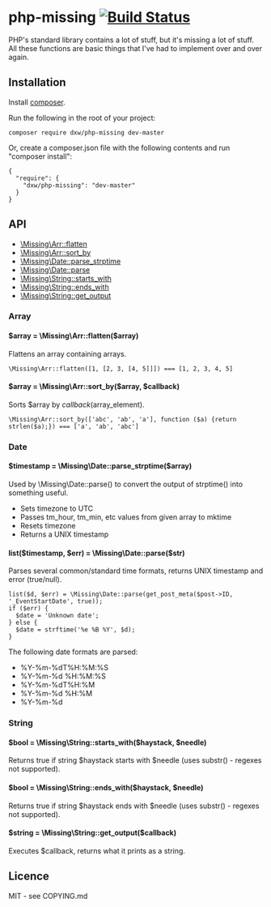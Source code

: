 # php-missing [![Build Status](https://secure.travis-ci.org/dxw/php-missing.png)](http://travis-ci.org/dxw/php-missing)

PHP's standard library contains a lot of stuff, but it's missing a lot of stuff. All these functions are basic things that I've had to implement over and over again.

## Installation

Install [composer](http://getcomposer.org/).

Run the following in the root of your project:

    composer require dxw/php-missing dev-master

Or, create a composer.json file with the following contents and run "composer install":

    {
      "require": {
        "dxw/php-missing": "dev-master"
      }
    }

## API

* [\Missing\Arr::flatten](#arr_flatten)
* [\Missing\Arr::sort_by](#arr_sort_by)
* [\Missing\Date::parse_strptime](#date_parse_strptime)
* [\Missing\Date::parse](#date_parse)
* [\Missing\String::starts_with](#string_starts_with)
* [\Missing\String::ends_with](#string_ends_with)
* [\Missing\String::get_output](#string_get_output)

### Array

<a name="arr_flatten"></a>
#### $array = \Missing\Arr::flatten($array)

Flattens an array containing arrays.

    \Missing\Arr::flatten([1, [2, 3, [4, 5]]]) === [1, 2, 3, 4, 5]

<a name="arr_sort_by"></a>
#### $array = \Missing\Arr::sort_by($array, $callback)

Sorts $array by $callback($array_element).

    \Missing\Arr::sort_by(['abc', 'ab', 'a'], function ($a) {return strlen($a);}) === ['a', 'ab', 'abc']

### Date

<a name="date_parse_strptime"></a>
#### $timestamp = \Missing\Date::parse_strptime($array)

Used by \Missing\Date::parse() to convert the output of strptime() into something useful.

* Sets timezone to UTC
* Passes tm_hour, tm_min, etc values from given array to mktime
* Resets timezone
* Returns a UNIX timestamp

<a name="date_parse"></a>
#### list($timestamp, $err) = \Missing\Date::parse($str)

Parses several common/standard time formats, returns UNIX timestamp and error (true/null).

    list($d, $err) = \Missing\Date::parse(get_post_meta($post->ID, '_EventStartDate', true));
    if ($err) {
      $date = 'Unknown date';
    } else {
      $date = strftime('%e %B %Y', $d);
    }

The following date formats are parsed:

* %Y-%m-%dT%H:%M:%S
* %Y-%m-%d %H:%M:%S
* %Y-%m-%dT%H:%M
* %Y-%m-%d %H:%M
* %Y-%m-%d

### String

<a name="string_starts_with"></a>
#### $bool = \Missing\String::starts_with($haystack, $needle)

Returns true if string $haystack starts with $needle (uses substr() - regexes not supported).

<a name="string_ends_with"></a>
#### $bool = \Missing\String::ends_with($haystack, $needle)

Returns true if string $haystack ends with $needle (uses substr() - regexes not supported).

<a name="string_get_output"></a>
#### $string = \Missing\String::get_output($callback)

Executes $callback, returns what it prints as a string.


## Licence

MIT - see COPYING.md
